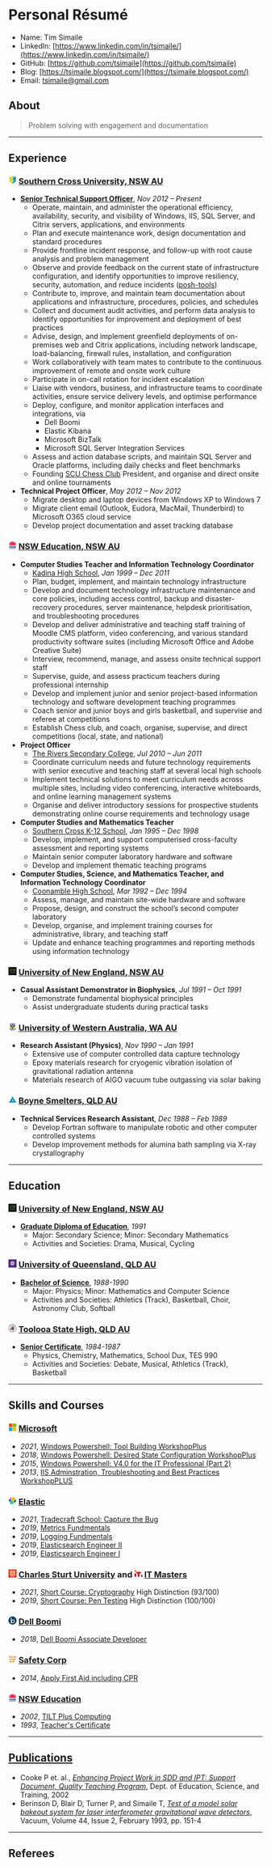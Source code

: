 # Personal Résumé
 * Name: Tim Simaile
 * LinkedIn: [https://www.linkedin.com/in/tsimaile/](https://www.linkedin.com/in/tsimaile/)
 * GitHub: [https://github.com/tsimaile](https://github.com/tsimaile)
 * Blog: [https://tsimaile.blogspot.com/](https://tsimaile.blogspot.com/)
 * Email: [tsimaile@gmail.com](mailto:tsimaile@gmail.com)

## About
> Problem solving with engagement and documentation

----
## **Experience**

### **![SCU logo](/assets/images/logo_16_scu.png) [Southern Cross University, NSW AU](https://www.scu.edu.au/)**
* **[Senior Technical Support Officer](https://www.scu.edu.au/about/contacts/staff-directory/staff/34442.php)**, *Nov 2012 – Present*
    * Operate, maintain, and administer the operational efficiency, availability, security, and visibility of Windows, IIS, SQL Server, and Citrix servers, applications, and environments
    * Plan and execute maintenance work, design documentation and standard procedures
    * Provide frontline incident response, and follow-up with root cause analysis and problem management
    * Observe and provide feedback on the current state of infrastructure configuration, and identify opportunities to improve resiliency, security, automation, and reduce incidents ([posh-tools](https://github.com/tsimaile/posh-tools))
    * Contribute to, improve, and maintain team documentation about applications and infrastructure, procedures, policies, and schedules
    * Collect and document audit activities, and perform data analysis to identify opportunities for improvement and deployment of best practices
    * Advise, design, and implement greenfield deployments of on-premises web and Citrix applications, including network landscape, load-balancing, firewall rules, installation, and configuration
    * Work collaboratively with team mates to contribute to the continuous improvement of remote and onsite work culture
    * Participate in on-call rotation for incident escalation
    * Liaise with vendors, business, and infrastructure teams to coordinate activities, ensure service delivery levels, and optimise performance
    * Deploy, configure, and monitor application interfaces and integrations, via
        * Dell Boomi
        * Elastic Kibana
        * Microsoft BizTalk
        * Microsoft SQL Server Integration Services
    * Assess and action database scripts, and maintain SQL Server and Oracle platforms, including daily checks and fleet benchmarks
    * Founding [SCU Chess Club](https://www.chess.com/club/southern-cross-university-chess-club) President, and organise and direct onsite and online tournaments
* **Technical Project Officer**, *May 2012 – Nov 2012*
    * Migrate desktop and laptop devices from Windows XP to Windows 7
    * Migrate client email (Outlook, Eudora, MacMail, Thunderbird) to Microsoft O365 cloud service
    * Develop project documentation and asset tracking database

### **![NSW Eduation logo](/assets/images/logo_16_nswedu.png) [NSW Education, NSW AU](https://www.education.nsw.gov.au/)**
* **Computer Studies Teacher and Information Technology Coordinator**
    * [Kadina High School](https://kadina-h.schools.nsw.gov.au/), *Jan 1999 – Dec 2011*
    * Plan, budget, implement, and maintain technology infrastructure
    * Develop and document technology infrastructure maintenance and core policies, including access control, backup and disaster-recovery procedures, server maintenance, helpdesk prioritisation, and troubleshooting procedures
    * Develop and deliver administrative and teaching staff training of  Moodle CMS platform, video conferencing, and various standard productivity software suites (including Microsoft Office and Adobe Creative Suite)
    * Interview, recommend, manage, and assess onsite technical support staff
    * Supervise, guide, and assess practicum teachers during professional internship
    * Develop and implement junior and senior project-­based information technology and software development teaching programmes
    * Coach senior and junior boys and girls basketball, and supervise and referee at competitions
    * Establish Chess club, and coach, organise, supervise, and direct competitions (local, state, and national)
* **Project Officer**
    * [The Rivers Secondary College](https://therivers.schools.nsw.gov.au/), *Jul 2010 – Jun 2011*
    * Coordinate curriculum needs and future technology requirements with senior executive and teaching staff at several local high schools
    * Implement technical solutions to meet curriculum needs across multiple sites, including video conferencing, interactive whiteboards, and online learning management systems
    * Organise and deliver introductory sessions for prospective students demonstrating online course requirements and technology usage
* **Computer Studies and Mathematics Teacher**
    * [Southern Cross K-12 School](https://sthcross-c.schools.nsw.gov.au/), *Jan 1995 – Dec 1998*
    * Develop, implement, and support computerised cross­-faculty assessment and reporting systems
    * Maintain senior computer laboratory hardware and software
    * Develop and implement thematic teaching programs
* **Computer Studies, Science, and Mathematics Teacher, and Information Technology Coordinator**
    * [Coonamble High School](https://coonamble-h.schools.nsw.gov.au/), *Mar 1992 – Dec 1994*
    * Assess, manage, and maintain site­-wide hardware and software
    * Propose, design, and construct the school’s second computer laboratory
    * Develop, organise, and implement training courses for administrative, library, and teaching staff
    * Update and enhance teaching programmes and reporting methods using information technology

### **![UNE logo](/assets/images/logo_16_une.png) [University of New England, NSW AU](https://www.une.edu.au/)**
* **Casual Assistant Demonstrator in Biophysics**, *Jul 1991 – Oct 1991*
    * Demonstrate fundamental biophysical principles 
    * Assist undergraduate students during practical tasks

### **![UWA logo](/assets/images/logo_16_uwa.png) [University of Western Australia, WA AU](https://www.uwa.edu.au/)**
* **Research Assistant (Physics)**, *Nov 1990 – Jan 1991*
    * Extensive use of computer controlled data capture technology
    * Epoxy materials research for cryogenic vibration isolation of gravitational radiation antenna
    * Materials research of AIGO vacuum tube outgassing via solar baking

### **![Boyne Smelters logo](/assets/images/logo_16_bsl.png) [Boyne Smelters, QLD AU](https://en.wikipedia.org/wiki/Boyne_Smelters)**
* **Technical Services Research Assistant**, *Dec 1988 – Feb 1989*
    * Develop Fortran software to manipulate robotic and other computer controlled systems
    * Develop improvement methods for alumina bath sampling via X-­ray crystallography

----
## Education

### **![UNE logo](/assets/images/logo_16_une.png) [University of New England, NSW AU](https://www.une.edu.au/)**
* **[Graduate Diploma of Education](/assets/pdf/19920326-UNE_GradDipEd.pdf)**, *1991*
    * Major: Secondary Science; Minor: Secondary Mathematics
    * Activities and Societies: Drama, Musical, Cycling

### **![UQ logo](/assets/images/logo_16_uq.png) [University of Queensland, QLD AU](https://uq.edu.au/)**
* **[Bachelor of Science](/assets/pdf/19901217-UQ_Bachelor_of_Science.pdf)**, *1988-1990*
    * Major: Physics; Minor: Mathematics and Computer Science
    * Activities and Societies: Athletics (Track), Basketball, Choir, Astronomy Club, Softball

### **![TSHS logo](/assets/images/logo_16_tshs.png) [Toolooa State High, QLD AU](https://toolooashs.eq.edu.au/)**
* **[Senior Certificate](/assets/pdf/19871112-BSSQLD_Senior_Certificate.pdf)**, *1984-1987*
    * Physics, Chemistry, Mathematics, School Dux, TES 990
    * Activities and Societies: Debate, Musical, Athletics (Track), Basketball

----
## Skills and Courses

### **![Microsoft logo](/assets/images/logo_16_microsoft.png) [Microsoft](https://www.microsoft.com/)**
* *2021*, [Windows Powershell: Tool Building WorkshopPlus](/assets/pdf/20210520-MS_Windows_PowerShell_Tool_Building_WorkShopPlus.pdf)
* *2018*, [Windows Powershell: Desired State Configuration WorkshopPlus](/assets/pdf/20180406-MS_Windows_Powershell_DSC_WorkShopPlus.pdf)
* *2015*, [Windows Powershell: V4.0 for the IT Professional (Part 2)](/assets/pdf/20150326-MS_Windows_Powershell_v4.0_Part2_WorkShopPlus.pdf)
* *2013*, [IIS Adminstration, Troubleshooting and Best Practices WorkshopPLUS](/assets/pdf/20131024-MS_IIS_Administration_WorkShopPlus.pdf)

### **![Elastic logo](/assets/images/logo_16_elastic.png) [Elastic](https://www.elastic.co/training/)**
* *2021*, [Tradecraft School: Capture the Bug](/assets/pdf/20210819-Elastic_Tradecraft_School-Capture_The_Bug-Tim_Simaile.pdf)
* *2019*, [Metrics Fundmentals](/assets/pdf/20191028-Elastic_Metrics_Fundamentals.pdf)
* *2019*, [Logging Fundmentals](/assets/pdf/20191010-Elastic_Logging_Fundamentals.pdf)
* *2019*, [Elasticsearch Engineer II](/assets/pdf/20190926-Elastic_Engineer_2.pdf)
* *2019*, [Elasticsearch Engineer I](/assets/pdf/20190808-Elastic_Engineer_1.pdf)

### **![CSU logo](/assets/images/logo_16_csu.png) [Charles Sturt University](https://www.csu.edu.au/) and ![ITM logo](/assets/images/logo_16_itm.png) [IT Masters](https://itmasters.edu.au/)**
* *2021*, [Short Course: Cryptography](/assets/pdf/20211029-CSU_Cryptography_Certificate_of_Achievement.pdf) High Distinction (93/100)
* *2019*, [Short Course: Pen Testing](/assets/pdf/20190317-CSU_Pen_Testing_Certificate_of_Achievement.pdf) High Distinction (100/100)

### **![Boomi logo](/assets/images/logo_16_boomi.png) [Dell Boomi](https://boomi.com/services/training/)**
* *2018*, [Dell Boomi Associate Developer](/assets/pdf/20181008-Dell_Boomi_Associate_Developer.pdf)

### **![Safety Corp logo](/assets/images/logo_16_safetycorp.png) [Safety Corp](https://www.safetycorp.com.au/)**
* *2014*, [Apply First Aid including CPR](/assets/pdf/20140320-SafetyCorp_First_Aid_CPR.pdf)

### **![NSW Education logo](/assets/images/logo_16_nswedu.png) [NSW Education](https://www.education.nsw.gov.au/)**
* *2002*, [TILT Plus Computing](/assets/pdf/20020601-NSWDET_TILT_Plus_Computing.pdf)
* *1993*, [Teacher's Certificate](/assets/pdf/19931118-NSWDSE_Teachers_Certificate.pdf)

----
## [Publications](https://scholar.google.com/citations?user=PNbH0mIAAAAJ&hl=en&oi=ao)
* Cooke P et. al., *[Enhancing Project Work in SDD and IPT: Support Document, Quality Teaching Program](https://catalogue.nla.gov.au/Record/2240071)*, Dept. of Education, Science, and Training, 2002
* Berinson D, Blair D, Turner P, and Simaile T, *[Test of a model solar bakeout system for laser interferometer gravitational wave detectors](https://www.sciencedirect.com/science/article/abs/pii/0042207X9390364G)*, Vacuum, Volume 44, Issue 2, February 1993, pp. 151-4

----
## Referees

